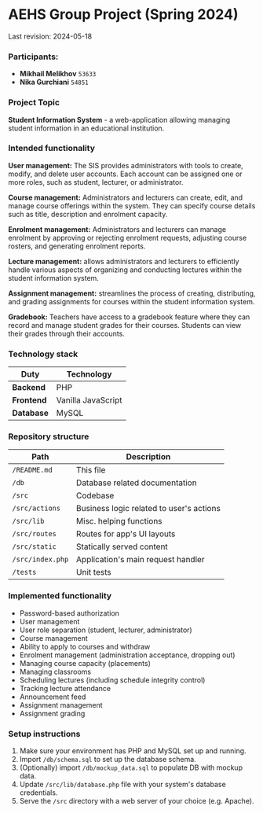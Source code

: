 # AEHS Group Project (Spring 2024)

Last revision: 2024-05-18

### Participants:

- **Mikhail Melikhov** ``53633``
- **Nika Gurchiani** ``54851``

### Project Topic

**Student Information System** - a web-application allowing managing student information in an educational institution.

### Intended functionality

**User management:** The SIS provides administrators with tools to create, modify, and delete user accounts. Each account can be assigned one or more roles, such as student, lecturer, or administrator.

**Course management:** Administrators and lecturers can create, edit, and manage course offerings within the system. They can specify course details such as title, description and enrolment capacity.

**Enrolment management:** Administrators and lecturers can manage enrolment by approving or rejecting enrolment requests, adjusting course rosters, and generating enrolment reports.

**Lecture management:** allows administrators and lecturers to efficiently handle various aspects of organizing and conducting lectures within the student information system.

**Assignment management:** streamlines the process of creating, distributing, and grading assignments for courses within the student information system.

**Gradebook:** Teachers have access to a gradebook feature where they can record and manage student grades for their courses. Students can view their grades through their accounts.

### Technology stack

| Duty | Technology |
| --- | --- |
| **Backend** | PHP |
| **Frontend** | Vanilla JavaScript |
| **Database** | MySQL |

### Repository structure

| Path | Description |
| --- | --- |
| ``/README.md`` | This file |
| ``/db`` | Database related documentation |
| ``/src`` | Codebase |
| ``/src/actions`` | Business logic related to user's actions |
| ``/src/lib`` | Misc. helping functions |
| ``/src/routes`` | Routes for app's UI layouts |
| ``/src/static`` | Statically served content |
| ``/src/index.php`` | Application's main request handler |
| ``/tests`` | Unit tests |

### Implemented functionality

- Password-based authorization
- User management
- User role separation (student, lecturer, administrator)
- Course management
- Ability to apply to courses and withdraw
- Enrolment management (administration acceptance, dropping out)
- Managing course capacity (placements)
- Managing classrooms
- Scheduling lectures (including schedule integrity control)
- Tracking lecture attendance
- Announcement feed
- Assignment management
- Assignment grading

### Setup instructions

1. Make sure your environment has PHP and MySQL set up and running.
2. Import ``/db/schema.sql`` to set up the database schema.
3. (Optionally) import ``/db/mockup_data.sql`` to populate DB with mockup data.
4. Update ``/src/lib/database.php`` file with your system's database credentials.
5. Serve the ``/src`` directory with a web server of your choice (e.g. Apache).
